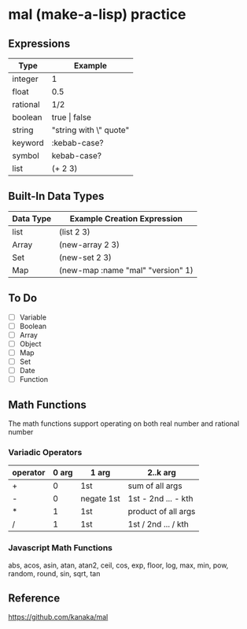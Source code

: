 # mal (make-a-lisp) practice

## Expressions

| Type     | Example                 |
| -------- | ----------------------- |
| integer  | 1                       |
| float    | 0.5                     |
| rational | 1/2                     |
| boolean  | true \| false           |
| string   | "string with \\" quote" |
| keyword  | :kebab-case?            |
| symbol   | kebab-case?             |
| list     | (+ 2 3)                 |

## Built-In Data Types

| Data Type | Example Creation Expression       |
| --------- | --------------------------------- |
| list      | (list 2 3)                        |
| Array     | (new-array 2 3)                   |
| Set       | (new-set 2 3)                     |
| Map       | (new-map :name "mal" "version" 1) |

## To Do

- [ ] Variable
- [ ] Boolean
- [ ] Array
- [ ] Object
- [ ] Map
- [ ] Set
- [ ] Date
- [ ] Function

## Math Functions

The math functions support operating on both real number and rational number

### Variadic Operators

| operator | 0 arg | 1 arg      | 2..k arg            |
| -------- | ----- | ---------- | ------------------- |
| +        | 0     | 1st        | sum of all args     |
| -        | 0     | negate 1st | 1st - 2nd ... - kth |
| \*       | 1     | 1st        | product of all args |
| /        | 1     | 1st        | 1st / 2nd ... / kth |

### Javascript Math Functions

abs, acos, asin, atan, atan2, ceil, cos, exp, floor, log, max, min, pow, random, round, sin, sqrt, tan

## Reference

https://github.com/kanaka/mal
